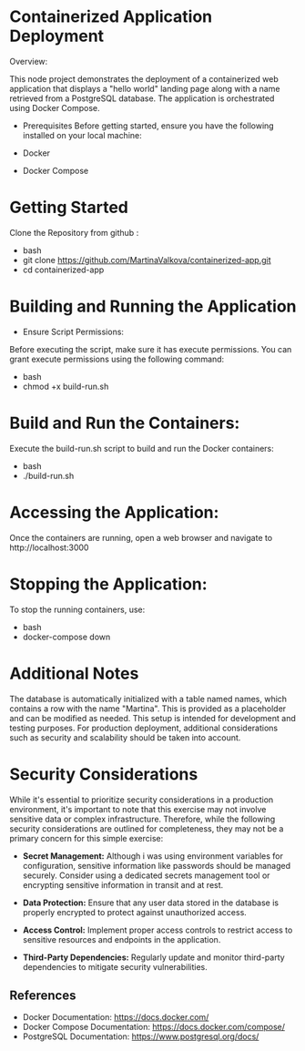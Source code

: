 # Containerized Application Deployment

Overview:

This node project demonstrates the deployment of a containerized web application that displays a "hello world" landing page along with a name retrieved from a PostgreSQL database. The application is orchestrated using Docker Compose.

- Prerequisites
Before getting started, ensure you have the following installed on your local machine:

- Docker
- Docker Compose

# Getting Started

Clone the Repository from github :

- bash
- git clone https://github.com/MartinaValkova/containerized-app.git
- cd containerized-app

# Building and Running the Application

- Ensure Script Permissions:

Before executing the script, make sure it has execute permissions. You can grant execute permissions using the following command:

- bash
- chmod +x build-run.sh

# Build and Run the Containers:

Execute the build-run.sh script to build and run the Docker containers:

- bash
- ./build-run.sh

# Accessing the Application:

Once the containers are running, open a web browser and navigate to http://localhost:3000

# Stopping the Application:
To stop the running containers, use:

- bash
- docker-compose down

# Additional Notes

The database is automatically initialized with a table named names, which contains a row with the name "Martina". This is provided as a placeholder and can be modified as needed.
This setup is intended for development and testing purposes. For production deployment, additional considerations such as security and scalability should be taken into account.


# Security Considerations

While it's essential to prioritize security considerations in a production environment, it's important to note that this exercise may not involve sensitive data or complex infrastructure. Therefore, while the following security considerations are outlined for completeness, they may not be a primary concern for this simple exercise:

- **Secret Management:** Although i was using environment variables for configuration, sensitive information like passwords should be managed securely. Consider using a dedicated secrets management tool or encrypting sensitive information in transit and at rest.

- **Data Protection:** Ensure that any user data stored in the database is properly encrypted to protect against unauthorized access.

- **Access Control:** Implement proper access controls to restrict access to sensitive resources and endpoints in the application.

- **Third-Party Dependencies:** Regularly update and monitor third-party dependencies to mitigate security vulnerabilities.



## References

- Docker Documentation: https://docs.docker.com/
- Docker Compose Documentation: https://docs.docker.com/compose/
- PostgreSQL Documentation: https://www.postgresql.org/docs/
